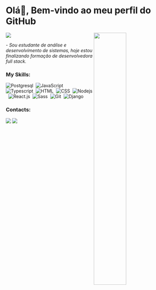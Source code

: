 
# Olá👋, Bem-vindo ao meu perfil do GitHub

<img src="https://media.tenor.com/pPoUmi0Z1fUAAAAC/cat-pet.gif" width="45%" align="right"/>
<img src="https://readme-typing-svg.herokuapp.com?font=Chakra+Petch&color=7B51FF&size=27&center=false&lines=Meu+nome+é+Ester+Moura...;Tenho+20+anos+...;Estudante+de+ADS"/>

 <p>- <i> Sou estudante de análise e desenvolvimento de sistemas, hoje estou finalizando formação de desenvolvedora full stack.  </i></p>


### My Skills:

![Postgresql](https://img.shields.io/badge/PostgreSQL-316192?style=for-the-badge&logo=postgresql&logoColor=white)&nbsp;
![JavaScript](https://img.shields.io/badge/JavaScript-F7DF1E?style=for-the-badge&logo=javascript&logoColor=black)&nbsp;
![Typescript](https://img.shields.io/badge/TypeScript-007ACC?style=for-the-badge&logo=typescript&logoColor=white)&nbsp;
![HTML](https://img.shields.io/badge/HTML5-E34F26?style=for-the-badge&logo=html5&logoColor=white)&nbsp;
![CSS](https://img.shields.io/badge/CSS3-1572B6?style=for-the-badge&logo=css3&logoColor=white)&nbsp;
![Nodejs](https://img.shields.io/badge/Node%20js-339933?style=for-the-badge&logo=nodedotjs&logoColor=white)&nbsp;
![React.js](https://img.shields.io/badge/React-20232A?style=for-the-badge&logo=react&logoColor=61DAFB)&nbsp;
![Sass](https://img.shields.io/badge/Sass-CC6699?style=for-the-badge&logo=sass&logoColor=white)&nbsp;
![Git](https://img.shields.io/badge/GIT-E44C30?style=for-the-badge&logo=git&logoColor=white)&nbsp;
![Django](https://img.icons8.com/?size=100&id=XPdRFanRZtNK&format=png&color=000000)&nbsp;


### Contacts:

<div> 
</a>
<a href = "mailto:contato.estermouramg@gmail.com"> <img src="https://img.shields.io/badge/-Gmail-%23333?style=for-the-badge&logo=gmail&logoColor=white" target="_blank"></a>
<a href="https://www.linkedin.com/in/ester-moura-silva-2b343b278/" target="_blank"><img src="https://img.shields.io/badge/-LinkedIn-%230077B5?style=for-the-badge&logo=linkedin&logoColor=white"  target="_blank"></a> 
</a> 


